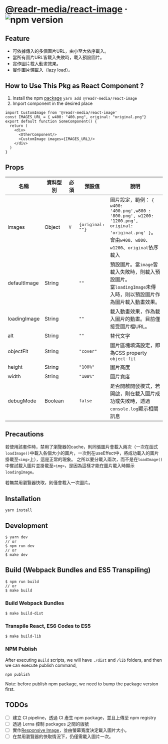 # [@readr-media/react-image](https://www.npmjs.com/package/@readr-media/react-image) &middot; ![npm version](https://img.shields.io/npm/v/@readr-media/react-image.svg?style=flat)




## Feature

- 可依據傳入的多個圖片URL，由小至大依序載入。
- 當所有圖片URL皆載入失敗時，載入預設圖片。
- 實作圖片載入動畫效果。
- 實作圖片懶載入（lazy load）。

## How to Use This Pkg as React Component ?
1. Install the npm [package](https://www.npmjs.com/package/@readr-media/react-image)
`yarn add @readr-media/react-image`
2. Import component in the desired place

```
import CustomImage from '@readr-media/react-image'
const IMAGES_URL = { w400: "400.png", original: "original.png"}
export default function SomeComponent() {
  return (
    <div>
      <OtherComponent/>
      <CustomImage images={IMAGES_URL}/>
    </div>
  )
}
```


## Props 

| 名稱           | 資料型別    | 必須  | 預設值              | 說明                                                                                                                                  |
| ------------ | ------- | --- | ---------------- | ----------------------------------------------------------------------------------------------------------------------------------- |
| images       | Object  | `V` | `{original: ""}` | 圖片設定，範例： `{ w400: '400.png',w800 : '800.png', w1200: '1200.png', original: 'original.png' }`。會由`w400`、`w800`、`w1200`、`original`依序載入 |
| defaultImage | String  |     | `""`           | 預設圖片。當`image`皆載入失敗時，則載入預設圖片。<br>當`loadingImage`未傳入時，則以預設圖片作為圖片載入動畫效果。                                                               |
| loadingImage | String  |     | `""`             | 載入動畫效果，作為載入圖片的動畫。目前僅接受圖片檔URL。                                                                                                       |
| alt          | String  |     | `""`             | 替代文字                                                                                                                                |
| objectFit    | String  |     | `"cover"`        | 圖片區塊填滿設定，即為CSS property `object-fit`                                                                                                |
| height       | String  |     | `"100%"`     | 圖片高度                                                                                                                                |
| width        | String  |     | `"100%"`         | 圖片寬度                                                                                                                                |
| debugMode    | Boolean |     | `false`          | 是否開啟開發模式，若開啟，則在載入圖片成功或失敗時，透過`console.log`顯示相關訊息                                                                                     |


## Precautions
若使用該套件時，禁用了瀏覽器的cache，則同張圖片會載入兩次（一次在函式`loadImage()`中載入各個大小的圖片，一次則在useEffect中，將成功載入的圖片掛載至`<img>`上），這是正常的現象。
之所以要分載入兩次，而不是在`loadImage()`中嘗試載入圖片並掛載至`<img>`，是因為這樣才能在圖片載入時顯示`loadingImage`。

若無禁用瀏覽器快取，則僅會載入一次圖片。

## Installation
`yarn install`

## Development
```
$ yarn dev
// or
$ npm run dev
// or
$ make dev
```

## Build (Webpack Bundles and ES5 Transpiling)
```
$ npm run build
// or
$ make build
```

### Build Webpack Bundles 
```
$ make build-dist
```

### Transpile React, ES6 Codes to ES5 
```
$ make build-lib
```

### NPM Publish
After executing `Build` scripts, we will have `./dist` and `/lib` folders,
and then we can execute publish command,
```
npm publish
```

Note: before publish npm package, we need to bump the package version first. 


## TODOs
- [ ] 建立 CI pipeline，透過 CI 產生 npm package，並且上傳至 npm registry
- [ ] 透過 Lerna 控制 packages 之間的版號
- [ ] 實作[Responsive Image](https://developer.mozilla.org/en-US/docs/Learn/HTML/Multimedia_and_embedding/Responsive_images)，並由螢幕寬度決定載入圖片大小。
- [ ] 在禁用瀏覽器的快取情況下，仍僅需載入圖片一次。

